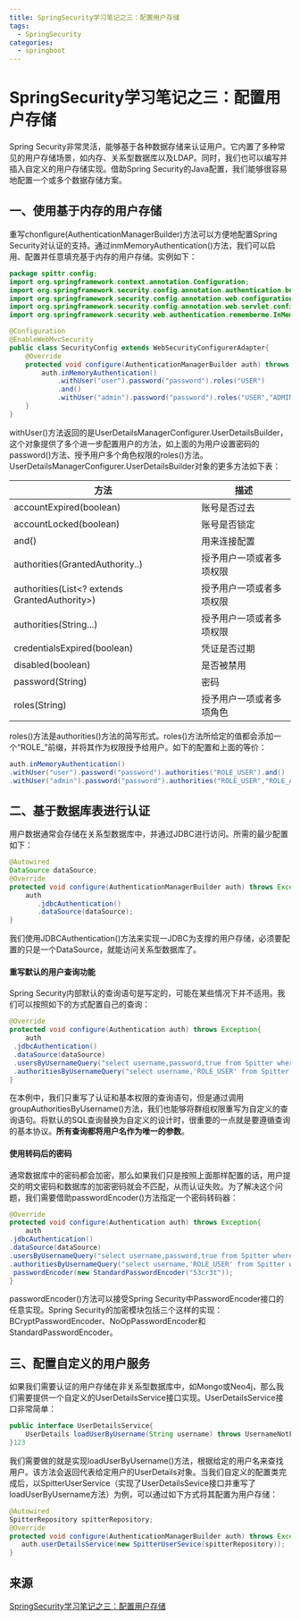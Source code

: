 ```yaml
---
title: SpringSecurity学习笔记之三：配置用户存储
tags: 
  - SpringSecurity
categories:
  - springboot
---
```


#  SpringSecurity学习笔记之三：配置用户存储

Spring Security非常灵活，能够基于各种数据存储来认证用户。它内置了多种常见的用户存储场景，如内存、关系型数据库以及LDAP。同时，我们也可以编写并插入自定义的用户存储实现。借助Spring Security的Java配置，我们能够很容易地配置一个或多个数据存储方案。

## 一、使用基于内存的用户存储

重写chonfigure(AuthenticationManagerBuilder)方法可以方便地配置Spring Security对认证的支持。通过inmMemoryAuthentication()方法，我们可以启用、配置并任意填充基于内存的用户存储。实例如下：

```java
package spittr.config;
import org.springframework.context.annotation.Configuration;
import org.springframework.security.config.annotation.authentication.builders.AuthenticationManagerBuilder;
import org.springframework.security.config.annotation.web.configuration.WebSecurityConfigurerAdapter;
import org.springframework.security.config.annotation.web.servlet.configuration.EnableWebMvcSecurity;
import org.springframework.security.web.authentication.rememberme.InMemoryTokenRepositoryImpl;

@Configuration
@EnableWebMvcSecurity
public class SecurityConfig extends WebSecurityConfigurerAdapter{
    @Override
    protected void configure(AuthenticationManagerBuilder auth) throws Exception{
        auth.inMemoryAuthentication()
            .withUser("user").password("password").roles("USER")
            .and()
            .withUser("admin").password("password").roles("USER","ADMIN");
    }
}
```

withUser()方法返回的是UserDetailsManagerConfigurer.UserDetailsBuilder，这个对象提供了多个进一步配置用户的方法，如上面的为用户设置密码的password()方法、授予用户多个角色权限的roles()方法。UserDetailsManagerConfigurer.UserDetailsBuilder对象的更多方法如下表：

| 方法                                          | 描述                     |
| --------------------------------------------- | ------------------------ |
| accountExpired(boolean)                       | 账号是否过去             |
| accountLocked(boolean)                        | 账号是否锁定             |
| and()                                         | 用来连接配置             |
| authorities(GrantedAuthority..)               | 授予用户一项或者多项权限 |
| authorities(List<? extends GrantedAuthority>) | 授予用户一项或者多项权限 |
| authorities(String...)                        | 授予用户一项或者多项权限 |
| credentialsExpired(boolean)                   | 凭证是否过期             |
| disabled(boolean)                             | 是否被禁用               |
| password(String)                              | 密码                     |
| roles(String)                                 | 授予用户一项或者多项角色 |

roles()方法是authorities()方法的简写形式。roles()方法所给定的值都会添加一个“ROLE_”前缀，并将其作为权限授予给用户。如下的配置和上面的等价：

```java
auth.inMemoryAuthentication()
.withUser("user").password("password").authorities("ROLE_USER").and()
.withUser("admin").password("password").authorities("ROLE_USER","ROLE_ADMIN");
```

## 二、基于数据库表进行认证

用户数据通常会存储在关系型数据库中，并通过JDBC进行访问。所需的最少配置如下：

```java
@Autowired
DataSource dataSource;
@Override
protected void configure(AuthenticationManagerBuilder auth) throws Exception{
    auth
       .jdbcAuthentication()
       .dataSource(dataSource);
}
```

我们使用JDBCAuthentication()方法来实现一JDBC为支撑的用户存储，必须要配置的只是一个DataSource，就能访问关系型数据库了。

#### 重写默认的用户查询功能

Spring Security内部默认的查询语句是写定的，可能在某些情况下并不适用。我们可以按照如下的方式配置自己的查询：

```java
@Override
protected void configure(Authentication auth) throws Exception{
    auth
 .jdbcAuthentication()
 .dataSource(dataSource)
 .usersByUsernameQuery("select username,password,true from Spitter where username=?")
 .authoritiesByUsernameQuery("select username,'ROLE_USER' from Spitter where username=?");
}
```

在本例中，我们只重写了认证和基本权限的查询语句，但是通过调用groupAuthoritiesByUsername()方法，我们也能够将群组权限重写为自定义的查询语句。将默认的SQL查询替换为自定义的设计时，很重要的一点就是要遵循查询的基本协议。**所有查询都将用户名作为唯一的参数**。

#### 使用转码后的密码

通常数据库中的密码都会加密，那么如果我们只是按照上面那样配置的话，用户提交的明文密码和数据库的加密密码就会不匹配，从而认证失败。为了解决这个问题，我们需要借助passwordEncoder()方法指定一个密码转码器：

```java
@Override
protected void configure(Authentication auth) throws Exception{
    auth
.jdbcAuthentication()
.dataSource(dataSource)
.usersByUsernameQuery("select username,password,true from Spitter where username=?")
.authoritiesByUsernameQuery("select username,'ROLE_USER' from Spitter where username=?")
 passwordEncoder(new StandardPasswordEncoder("53cr3t"));
}
```

passwordEncoder()方法可以接受Spring Security中PasswordEncoder接口的任意实现。Spring Security的加密模块包括三个这样的实现：BCryptPasswordEncoder、NoOpPasswordEncoder和StandardPasswordEncoder。

## 三、配置自定义的用户服务

如果我们需要认证的用户存储在非关系型数据库中，如Mongo或Neo4j，那么我们需要提供一个自定义的UserDetailsService接口实现。UserDetailsService接口非常简单：

```java
public interface UserDetailsService{
    UserDetails loadUserByUsername(String username) throws UsernameNotFoundException;
}123
```

我们需要做的就是实现loadUserByUsername()方法，根据给定的用户名来查找用户。该方法会返回代表给定用户的UserDetails对象。当我们自定义的配置类完成后，以SpitterUserService（实现了UserDetailsSevice接口并重写了loadUserByUsername方法）为例，可以通过如下方式将其配置为用户存储：

```java
@Autowired
SpitterRepository spitterRepository;
@Override
protected void configure(AuthenticationManagerBuilder auth) throws Exception{
   auth.userDetailsService(new SpitterUserSevice(spitterRepository));
}
```

## 来源

[SpringSecurity学习笔记之三：配置用户存储](https://blog.csdn.net/zhoucheng05_13/article/details/60467089)

